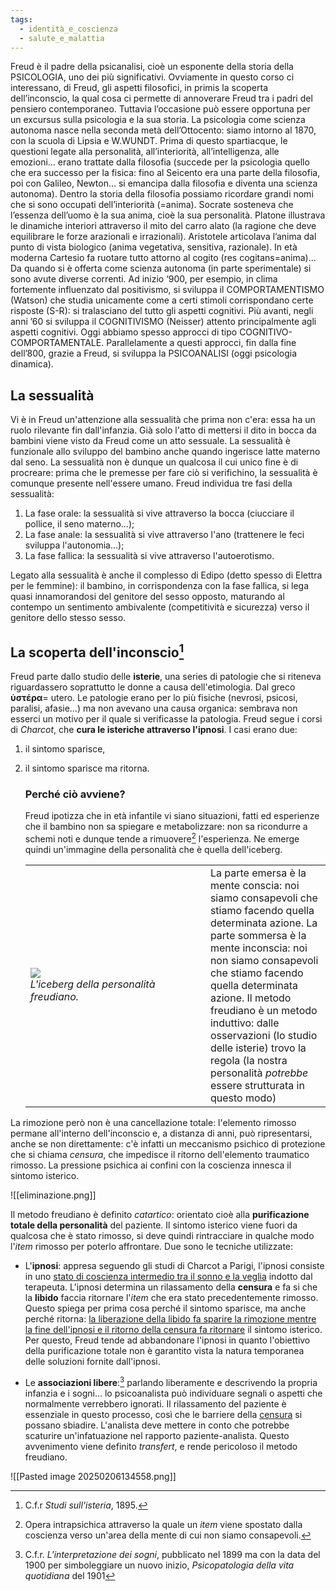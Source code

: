 ```yaml
---
tags:
  - identità_e_coscienza
  - salute_e_malattia
---
```

Freud è il padre della psicanalisi, cioè un esponente della storia della PSICOLOGIA, uno dei più significativi. Ovviamente in questo corso ci interessano, di Freud, gli aspetti filosofici, in primis la scoperta dell’inconscio, la qual cosa ci permette di annoverare Freud tra i padri del pensiero contemporaneo.
Tuttavia l’occasione può essere opportuna per un excursus sulla psicologia e la sua storia.
La psicologia come scienza autonoma nasce nella seconda metà dell’Ottocento: siamo intorno al 1870, con la scuola di Lipsia e W.WUNDT.
Prima di questo spartiacque, le questioni legate alla personalità, all’interiorità, all’intelligenza, alle emozioni… erano trattate dalla filosofia (succede per la psicologia quello che era successo per la fisica: fino al Seicento era una parte della filosofia, poi con Galileo, Newton… si emancipa dalla filosofia e diventa una scienza autonoma).
Dentro la storia della filosofia possiamo ricordare grandi nomi che si sono occupati dell’interiorità (=anima). Socrate sosteneva che l’essenza dell’uomo è la sua anima, cioè la sua personalità. Platone illustrava le dinamiche interiori attraverso il mito del carro alato (la ragione che deve equilibrare le forze arazionali e irrazionali). Aristotele articolava l’anima dal punto di vista biologico (anima vegetativa, sensitiva, razionale). In età moderna Cartesio fa ruotare tutto attorno al cogito (res cogitans=anima)…
Da quando si è offerta come scienza autonoma (in parte sperimentale) si sono avute diverse correnti. Ad inizio ‘900, per esempio, in clima fortemente influenzato dal positivismo, si sviluppa il COMPORTAMENTISMO (Watson) che studia unicamente come a certi stimoli corrispondano certe risposte (S-R): si tralasciano del tutto gli aspetti cognitivi.
Più avanti, negli anni ’60 si sviluppa il COGNITIVISMO (Neisser) attento principalmente agli aspetti cognitivi.
Oggi abbiamo spesso approcci di tipo COGNITIVO-COMPORTAMENTALE.
Parallelamente a questi approcci, fin dalla fine dell’800, grazie a Freud, si sviluppa la PSICOANALISI (oggi psicologia dinamica).

## La sessualità

Vi è in Freud un'attenzione alla sessualità che prima non c'era: essa ha un ruolo rilevante fin dall'infanzia. Già solo l'atto di mettersi il dito in bocca da bambini viene visto da Freud come un atto sessuale. La sessualità è funzionale allo sviluppo del bambino anche quando ingerisce latte materno dal seno. La sessualità non è dunque un qualcosa il cui unico fine è di procreare: prima che le premesse per fare ciò si verifichino, la sessualità è comunque presente nell'essere umano. Freud individua tre fasi della sessualità:

1. La fase orale: la sessualità si vive attraverso la bocca (ciucciare il pollice, il seno materno…);
2. La fase anale: la sessualità si vive attraverso l'ano (trattenere le feci sviluppa l'autonomia…);
3. La fase fallica: la sessualità si vive attraverso l'autoerotismo.

Legato alla sessualità è anche il complesso di Edipo (detto spesso di Elettra per le femmine): il bambino, in corrispondenza con la fase fallica, si lega quasi innamorandosi del genitore del sesso opposto, maturando al contempo un sentimento ambivalente (competitività e sicurezza) verso il genitore dello stesso sesso. 

## La scoperta dell'inconscio[^2]

Freud parte dallo studio delle **isterie**, una series di patologie che si riteneva riguardassero soprattutto le donne a causa dell'etimologia. Dal greco **ὑστέρα**= utero.
Le patologie erano per lo più fisiche (nevrosi, psicosi, paralisi, afasie…) ma non avevano una causa organica: sembrava non esserci un motivo per il quale si verificasse la patologia. 
Freud segue i corsi di *Charcot*, che **cura le isteriche attraverso l'ipnosi**. I casi erano due:

1. il sintomo sparisce,

2. il sintomo sparisce ma ritorna.
   
   ### Perché ciò avviene?
   
   Freud ipotizza che in età infantile vi siano situazioni, fatti ed esperienze che il bambino non sa spiegare e metabolizzare: non sa ricondurre a schemi noti e dunque tende a rimuovere[^1] l'esperienza. Ne emerge quindi un'immagine della personalità che è quella dell'iceberg.
   
   <table width=100%>
   <tr>
    <td width=60%>  <img src="https://tesinadimaturita.wordpress.com/wp-content/uploads/2017/06/iceberg.jpg?w=395&h=344"> <br> <i>L'iceberg della personalità freudiano.</i></td>
    <td width=50%>La parte emersa è la mente conscia: noi siamo consapevoli che stiamo facendo quella determinata azione. La parte sommersa è la mente inconscia: noi non siamo consapevoli che stiamo facendo quella determinata azione. Il metodo freudiano è un metodo induttivo: dalle osservazioni (lo studio delle isterie) trovo la regola (la nostra personalità <i>potrebbe</i> essere strutturata in questo modo)
   
   </td>
   </tr>
   </table>

La rimozione però non è una cancellazione totale: l'elemento rimosso permane all'interno dell'inconscio e, a distanza di anni, può ripresentarsi, anche se non direttamente: c'è infatti un meccanismo psichico di protezione che si chiama *censura*, che impedisce il ritorno dell'elemento traumatico rimosso.
La pressione psichica ai confini con la coscienza innesca il sintomo isterico.

![[eliminazione.png]]

Il metodo freudiano è definito *catartico*: orientato cioè alla **purificazione totale della personalità** del paziente. Il sintomo isterico viene fuori da qualcosa che è stato rimosso, si deve quindi rintracciare in qualche modo l'*item* rimosso per poterlo affrontare. 
Due sono le tecniche utilizzate:

- L'**ipnosi**: appresa seguendo gli studi di Charcot a Parigi, l'ipnosi consiste in uno <u>stato di coscienza intermedio tra il sonno e la veglia</u> indotto dal terapeuta. L'ipnosi determina un rilassamento della **censura** e fa si che la **libido** faccia ritornare l'*item* che era stato precedentemente rimosso. Questo spiega per prima cosa perché il sintomo sparisce, ma anche perché ritorna: <u>la liberazione della libido fa sparire la rimozione mentre la fine dell'ipnosi e il ritorno della censura fa ritornare</u> il sintomo isterico. Per questo, Freud tende ad abbandonare l'ipnosi in quanto l'obiettivo della purificazione totale non è garantito vista la natura temporanea delle soluzioni fornite dall'ipnosi.

- Le **associazioni libere**:[^3] parlando liberamente e descrivendo la propria infanzia e i sogni… lo psicoanalista può individuare segnali o aspetti che normalmente verrebbero ignorati. Il rilassamento del paziente è essenziale in questo processo, così che le barriere della <u>censura</u> si possano sbiadire. 
  L'analista deve mettere in conto che potrebbe scaturire un'infatuazione nel rapporto paziente-analista. Questo avvenimento viene definito *transfert*, e rende pericoloso il metodo freudiano.

![[Pasted image 20250206134558.png]]

[^2]: C.f.r *Studi sull'isteria*, 1895.
[^1]: Opera intrapsichica attraverso la quale un *item* viene spostato dalla coscienza verso un'area della mente di cui non siamo consapevoli. 
[^3]: C.f.r. *L'interpretazione dei sogni*, pubblicato nel 1899 ma con la data del 1900 per simboleggiare un nuovo inizio, *Psicopatologia della vita quotidiana* del 1901 
